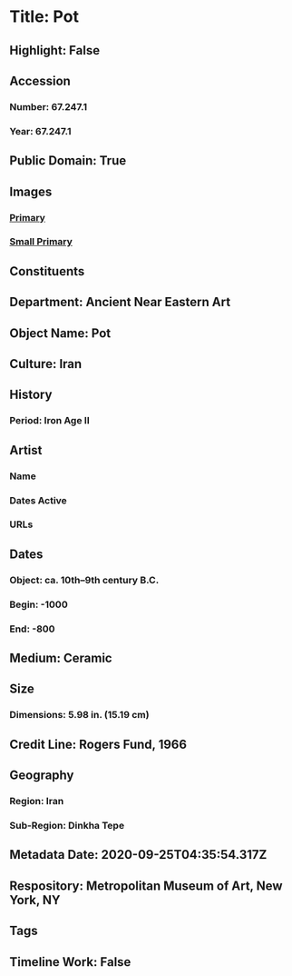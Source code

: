 # Title: Pot
## Highlight: False
## Accession
### Number: 67.247.1
### Year: 67.247.1
## Public Domain: True
## Images
### [Primary](https://images.metmuseum.org/CRDImages/an/original/ME67_247_1.jpg)
### [Small Primary](https://images.metmuseum.org/CRDImages/an/web-large/ME67_247_1.jpg)
## Constituents
## Department: Ancient Near Eastern Art
## Object Name: Pot
## Culture: Iran
## History
### Period: Iron Age II
## Artist
### Name
### Dates Active
### URLs
## Dates
### Object: ca. 10th–9th century B.C.
### Begin: -1000
### End: -800
## Medium: Ceramic
## Size
### Dimensions: 5.98 in. (15.19 cm)
## Credit Line: Rogers Fund, 1966
## Geography
### Region: Iran
### Sub-Region: Dinkha Tepe
## Metadata Date: 2020-09-25T04:35:54.317Z
## Respository: Metropolitan Museum of Art, New York, NY
## Tags
## Timeline Work: False